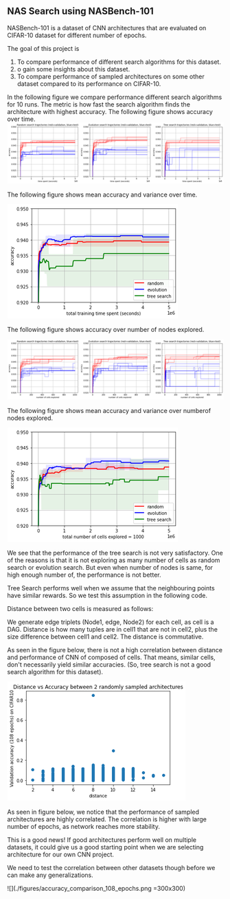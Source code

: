 ## NAS Search using NASBench-101 

NASBench-101 is a dataset of CNN architectures that are evaluated on CIFAR-10 dataset for different number of epochs.

The goal of this project is

1. To compare performance of different search algorithms for this dataset.
2. o gain some insights about this dataset.
3. To compare performance of sampled architectures on some other dataset compared to its performance on CIFAR-10.

In the following figure we compare performance different search algorithms for 10 runs. The metric is how fast the search algorithm finds the architecture with highest accuracy. 
The following figure shows accuracy over time. 
![Accuracy_Comparison_Search_Time](./figures/comparison_search_time.png)

The following figure shows mean accuracy and variance over time. 

![Mean_Accuracy_Comparison_Search_Time](./figures/comparison_search_time2.png)

The following figure shows accuracy over number of nodes explored. 

![Accuracy_Comparison_Num_Cells](./figures/comparison_search_num_cells.png)

The following figure shows mean accuracy and variance over numberof nodes explored. 

![Mean_Accuracy_Comparison_Search_Time](./figures/comparison_search_num_cells2.png)

We see that the performance of the tree search is not very satisfactory. One of the reasons is that it is not exploring as many number of cells as random search or evolution search. But even when number of nodes is same, for high enough number of, the performance is not better.

Tree Search performs well when we assume that the neighbouring points have similar rewards. So we test this assumption in the following code.

Distance between two cells is measured as follows:

We generate edge triplets (Node1, edge, Node2) for each cell, as cell is a DAG.
Distance is how many tuples are in cell1 that are not in cell2, plus the size difference between cell1 and cell2.
The distance is commutative.

As seen in the figure below, there is not a high correlation between distance and performance of CNN of composed of cells. That means, similar cells, don't necessarily yield similar accuracies. (So, tree search is not a good search algorithm for this dataset).

![Distance_vs_Accuracy](./figures/distance_vs_accuracy.png)

As seen in figure below, we notice that the performance of sampled architectures are highly correlated. The correlation is higher with large number of epochs, as network reaches more stability.

This is a good news! If good architectures perform well on multiple datasets, it could give us a good starting point when we are selecting architecture for our own CNN project.

We need to test the correlation between other datasets though before we can make any generalizations.

![](./figures/accuracy_comparison_108_epochs.png =300x300)
